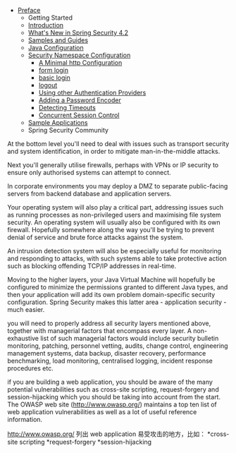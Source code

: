 - [Preface](/security/preface/README.md)
  - Getting Started
  - [Introduction](/security/preface/introduction.md)
  - [What's New in Spring Security 4.2](/security/preface/new.md)
  - [Samples and Guides](/security/preface/samples.md)
  - [Java Configuration](/security/preface/jc.md)
  - [Security Namespace Configuration](/security/preface/ns-config/README.md)
    - [A Minimal http Configuration](/security/preface/ns-config/minimal-http.md)
    - [form login](/security/preface/ns-config/form-login.md)
    - [basic login](/security/preface/ns-config/basic-login.md)
    - [logout](/security/preface/ns-config/logout.md)
    - [Using other Authentication Providers](/security/preface/ns-config/authentication-provider.md)
    - [Adding a Password Encoder](/security/preface/ns-config/password-encoder.md)
    - [Detecting Timeouts](/security/preface/ns-config/invalid-session-url.md)
    - [Concurrent Session Control](/security/preface/ns-config/concurrency-control.md)
  - [Sample Applications](/security/preface/sample-apps.md)
  - Spring Security Community


At the bottom level you'll need to deal with issues such as transport security and system identification, in order to mitigate man-in-the-middle attacks.


Next you'll generally utilise firewalls, perhaps with VPNs or IP security to ensure only authorised systems can attempt to connect.


In corporate environments you may deploy a DMZ to separate public-facing servers from backend database and application servers.


Your operating system will also play a critical part, addressing issues such as running processes as non-privileged users and maximising file system security. An operating system will usually also be configured with its own firewall. Hopefully somewhere along the way you'll be trying to prevent denial of service and brute force attacks against the system.


An intrusion detection system will also be especially useful for monitoring and responding to attacks, with such systems able to take protective action such as blocking offending TCP/IP addresses in real-time.


Moving to the higher layers, your Java Virtual Machine will hopefully be configured to minimize the permissions granted to different Java types, and then your application will add its own problem domain-specific security configuration. Spring Security makes this latter area - application security - much easier.


you will need to properly address all security layers mentioned above, together with managerial factors that encompass every layer. A non-exhaustive list of such managerial factors would include security bulletin monitoring, patching, personnel vetting, audits, change control, engineering management systems, data backup, disaster recovery, performance benchmarking, load monitoring, centralised logging, incident response procedures etc.


if you are building a web application, you should be aware of the many potential vulnerabilities such as cross-site scripting, request-forgery and session-hijacking which you should be taking into account from the start. The OWASP web site (http://www.owasp.org/) maintains a top ten list of web application vulnerabilities as well as a lot of useful reference information.


http://www.owasp.org/ 列出 web application 易受攻击的地方，比如：
*cross-site scripting
*request-forgery
*session-hijacking
